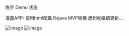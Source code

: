 ﻿练手 Demo 状态
 
漫畫APP:
使用html爬蟲
Rxjava
MVP架構
想到就繼續更新....

![image](https://github.com/mkjihu/BcManga/blob/master/1.gif)
![image](https://github.com/mkjihu/BcManga/blob/master/2.gif)
